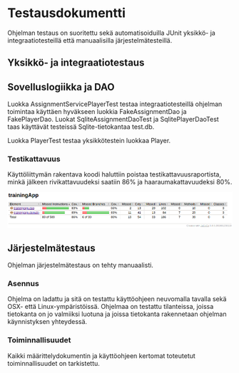 # Testausdokumentti

Ohjelman testaus on suoritettu sekä automatisoiduilla JUnit yksikkö- ja integraatiotesteillä että manuaalisilla järjestelmätesteillä.

## Yksikkö- ja integraatiotestaus

## Sovelluslogiikka ja DAO

Luokka AssignmentServicePlayerTest testaa integraatiotesteillä ohjelman toimintaa käyttäen hyväkseen luokkia FakeAssignmentDao ja FakePlayerDao. Luokat SqliteAssignmentDaoTest ja SqlitePlayerDaoTest taas käyttävät testeissä Sqlite-tietokantaa test.db.

Luokka PlayerTest testaa yksikkötestein luokkaa Player.

### Testikattavuus

Käyttöliittymän rakentava koodi haluttiin poistaa testikattavuusraportista, minkä jälkeen rivikattavuudeksi saatiin 86% ja haaraumakattavuudeksi 80%.

<img src="https://github.com/omacode/ot-harjoitustyo/blob/master/dokumentointi/kuvat/testi.png" width="1000">

## Järjestelmätestaus

Ohjelman järjestelmätestaus on tehty manuaalisti.

### Asennus

Ohjelma on ladattu ja sitä on testattu käyttöohjeen neuvomalla tavalla sekä OSX- että Linux-ympäristöissä. Ohjelmaa on testattu tilanteissa, joissa tietokanta on jo valmiiksi luotuna ja joissa tietokanta rakennetaan ohjelman käynnistyksen yhteydessä.

### Toiminnallisuudet

Kaikki määrittelydokumentin ja käyttöohjeen kertomat toteutetut toiminnallisuudet on tarkistettu.

